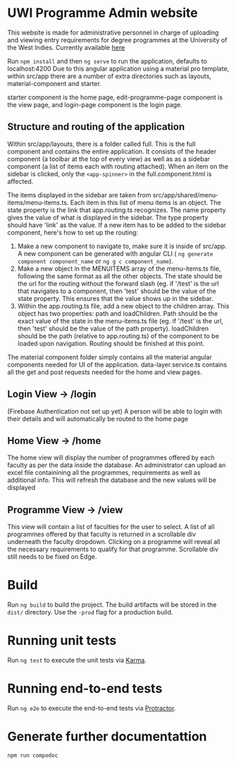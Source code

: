 # UWI Programme Admin website
This website is made for administrative personnel in charge of uploading and viewing entry requirements for degree programmes at the University of the West Indies. 
Currently available [here](https://uwiprogrammeadmin.firebaseapp.com)

Run `npm install` and then `ng serve` to run the application, defaults to localhost:4200
Due to this angular application using a material pro template, within src/app there are a number of extra directories such as layouts, material-component and starter.

starter component is the home page, edit-programme-page component is the view page, and login-page component is the login page.

## Structure and routing of the application
Within src/app/layouts, there is a folder called full. This is the full component and contains the entire application. It consists of the header component (a toolbar at the top of every view) as well as as a sidebar component (a list of items each with routing attached). 
When an item on the sidebar is clicked, only the `<app-spinner>` in the full.component.html is affected. 

The items displayed in the sidebar are taken from src/app/shared/menu-items/menu-items.ts. Each item in this list of menu items is an object. The state property is the link that app.routing.ts recognizes. The name property gives the value of what is displayed in the sidebar. The type property should have 'link' as the value. 
If a new item has to be added to the sidebar component, here's how to set up the routing:
1. Make a new component to navigate to, make sure it is inside of src/app. A new component can be generated with angular CLI ( `ng generate component component_name` or `ng g c component_name`).     
2. Make a new object in the MENUITEMS array of the menu-items.ts file, following the same format as all the other objects. The state should be the url for the routing without the forward slash (eg. if '/test' is the url that navigates to a component, then 'test' should be the value of the state property. This ensures that the value shows up in the sidebar. 
3. Within the app.routing.ts file, add a new object to the children array. This object has two properties: path and loadChildren. Path should be the exact value of the state in the menu-items.ts file (eg. if '/test' is the url, then 'test' should be the value of the path property). loadChildren should be the path (relative to app.routing.ts) of the component to be loaded upon navigation.
Routing should be finished at this point.

The material component folder simply contains all the material angular components needed for UI of the application.
data-layer.service.ts contains all the get and post requests needed for the home and view pages.


## Login View -> /login
(Firebase Authentication not set up yet) A person will be able to login with their details and will automatically be routed to the home page 

## Home View -> /home
The home view will display the number of programmes offered by each faculty as per the data inside the database. An administrator can upload an excel file containining all the programmes, requirements as well as additional info. This will refresh the database and the new values will be displayed

## Programme View -> /view
This view will contain a list of faculties for the user to select. A list of all programmes offered by that faculty is returned in a scrollable div underneath the faculty dropdown. Clicking on a programme will reveal all the necessary requirements to qualify for that programme. Scrollable div still needs to be fixed on Edge.

# Build

Run `ng build` to build the project. The build artifacts will be stored in the `dist/` directory. Use the `-prod` flag for a production build.

# Running unit tests

Run `ng test` to execute the unit tests via [Karma](https://karma-runner.github.io).

# Running end-to-end tests

Run `ng e2e` to execute the end-to-end tests via [Protractor](http://www.protractortest.org/).

# Generate further documentattion

`npm run compodoc`
